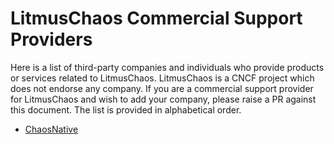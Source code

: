 # LitmusChaos Commercial Support Providers


Here is a list of third-party companies and individuals who provide products or services related to LitmusChaos. 
LitmusChaos is a CNCF project which does not endorse any company. 
If you are a commercial support provider for LitmusChaos and wish to add your company, please raise a PR against this document.
The list is provided in alphabetical order.

- [ChaosNative](https://www.chaosnative.com/)
